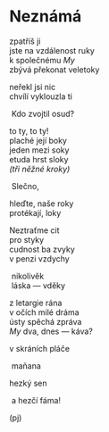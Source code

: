 Neznámá
=======
  
zpatříš ji  
jste na vzdálenost ruky  
k společnému *My*  
zbývá překonat veletoky  
  
neřekl jsi nic  
chvílí vyklouzla ti  
  
&nbsp;Kdo zvojtil osud?
 
to ty, to ty!  
plaché její boky  
jeden mezi soky  
etuda hrst sloky  
*(tři něžné kroky)*

&nbsp;Slečno,  

hleďte, naše roky  
protékají, loky

Neztraťme cit  
pro styky  
cudnost ba zvyky  
v penzi vzdychy

&nbsp;nikolivěk  
&nbsp;láska — vděky

z letargie rána  
v očích milé dráma  
ústy spěchá zpráva  
*My* dva, dnes — káva?  

v skráních pláče  
 
&nbsp;mañana  
  
hezký sen  
  
&nbsp;a hezčí fáma!  
  
(pj)
  
